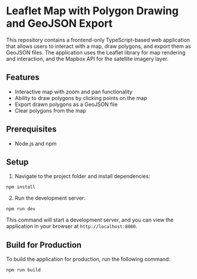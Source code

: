# Leaflet Map with Polygon Drawing and GeoJSON Export

This repository contains a frontend-only TypeScript-based web application that allows users to interact with a map, draw polygons, and export them as GeoJSON files. The application uses the Leaflet library for map rendering and interaction, and the Mapbox API for the satellite imagery layer.

## Features

- Interactive map with zoom and pan functionality
- Ability to draw polygons by clicking points on the map
- Export drawn polygons as a GeoJSON file
- Clear polygons from the map

## Prerequisites

- Node.js and npm

## Setup

1. Navigate to the project folder and install dependencies:

`npm install`


2. Run the development server:

`npm run dev`


This command will start a development server, and you can view the application in your browser at `http://localhost:8080`.

## Build for Production

To build the application for production, run the following command:

`npm run build`

